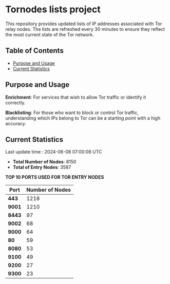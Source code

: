 # Tornodes lists project

This repository provides updated lists of IP addresses associated with Tor relay nodes. The lists are refreshed every 30 minutes to ensure they reflect the most current state of the Tor network.

## Table of Contents

- [Purpose and Usage](#purpose-and-usage)
- [Current Statistics](#current-statistics)


## Purpose and Usage

**Enrichment**: For services that wish to allow Tor traffic or identify it correctly.

**Blacklisting**: For those who want to block or control Tor traffic, understanding which IPs belong to Tor can be a starting point with a high accuracy.

## Current Statistics

Last update time : 2024-06-08 07:00:06 UTC

- **Total Number of Nodes**: 8150
- **Total of Entry Nodes**: 3587

**TOP 10 PORTS USED FOR TOR ENTRY NODES**

| **Port** | **Number of Nodes** |
|------|-----------------|
| **443**   | 1218  |
| **9001**   | 1210  |
| **8443**   | 97  |
| **9002**   | 68  |
| **9000**   | 64  |
| **80**   | 59  |
| **8080**   | 53  |
| **9100**   | 49  |
| **9200**   | 27  |
| **9300**   | 23  |

